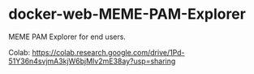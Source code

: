 # docker-web-MEME-PAM-Explorer
MEME PAM Explorer for end users.

Colab: https://colab.research.google.com/drive/1Pd-51Y36n4svjmA3kjW6bjMIv2mE38ay?usp=sharing